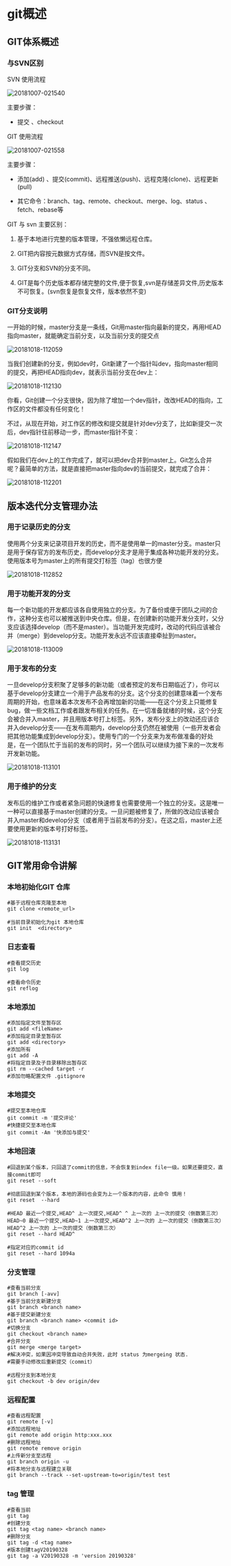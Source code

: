 # git概述

## GIT体系概述

### 与SVN区别

SVN 使用流程

![20181007-021540](../../images/20181007-021540.png)

主要步骤：

- 提交 、checkout

GIT 使用流程

![20181007-021558](../../images/20181007-021558.png)

主要步骤：

- 添加(add) 、提交(commit)、远程推送(push)、远程克隆(clone)、远程更新(pull)

- 其它命令：branch、tag、remote、checkout、merge、log、status 、fetch、rebase等

GIT 与 svn 主要区别：

1. 基于本地进行完整的版本管理，不强依懒远程仓库。

2. GIT把内容按元数据方式存储，而SVN是按文件。

3. GIT分支和SVN的分支不同。

4. GIT是每个历史版本都存储完整的文件,便于恢复,svn是存储差异文件,历史版本不可恢复。(svn恢复是恢复文件，版本依然不变)

### GIT分支说明

一开始的时候，master分支是一条线，Git用master指向最新的提交，再用HEAD指向master，就能确定当前分支，以及当前分支的提交点

![20181018-112059](../../images/20181018-112059.png)

当我们创建新的分支，例如dev时，Git新建了一个指针叫dev，指向master相同的提交，再把HEAD指向dev，就表示当前分支在dev上：

![20181018-112130](../../images/20181018-112130.png)

你看，Git创建一个分支很快，因为除了增加一个dev指针，改改HEAD的指向，工作区的文件都没有任何变化！

不过，从现在开始，对工作区的修改和提交就是针对dev分支了，比如新提交一次后，dev指针往前移动一步，而master指针不变：

![20181018-112147](../../images/20181018-112147.png)

假如我们在dev上的工作完成了，就可以把dev合并到master上。Git怎么合并呢？最简单的方法，就是直接把master指向dev的当前提交，就完成了合并：

![20181018-112201](../../images/20181018-112201.png)

## 版本迭代分支管理办法

### 用于记录历史的分支

使用两个分支来记录项目开发的历史，而不是使用单一的master分支。master只是用于保存官方的发布历史，而develop分支才是用于集成各种功能开发的分支。使用版本号为master上的所有提交打标签（tag）也很方便

![20181018-112852](../../images/20181018-112852.png)

### 用于功能开发的分支

每一个新功能的开发都应该各自使用独立的分支。为了备份或便于团队之间的合作，这种分支也可以被推送到中央仓库。但是，在创建新的功能开发分支时，父分支应该选择develop（而不是master）。当功能开发完成时，改动的代码应该被合并（merge）到develop分支。功能开发永远不应该直接牵扯到master。

![20181018-113009](../../images/20181018-113009.png)

### 用于发布的分支

一旦develop分支积聚了足够多的新功能（或者预定的发布日期临近了），你可以基于develop分支建立一个用于产品发布的分支。这个分支的创建意味着一个发布周期的开始，也意味着本次发布不会再增加新的功能——在这个分支上只能修复bug，做一些文档工作或者跟发布相关的任务。在一切准备就绪的时候，这个分支会被合并入master，并且用版本号打上标签。另外，发布分支上的改动还应该合并入develop分支——在发布周期内，develop分支仍然在被使用（一些开发者会把其他功能集成到develop分支）。使用专门的一个分支来为发布做准备的好处是，在一个团队忙于当前的发布的同时，另一个团队可以继续为接下来的一次发布开发新功能。

![20181018-113101](../../images/20181018-113101.png)

### 用于维护的分支

发布后的维护工作或者紧急问题的快速修复也需要使用一个独立的分支。这是唯一一种可以直接基于master创建的分支。一旦问题被修复了，所做的改动应该被合并入master和develop分支（或者用于当前发布的分支）。在这之后，master上还要使用更新的版本号打好标签。

![20181018-113131](../../images/20181018-113131.png)

## GIT常用命令讲解

### 本地初始化GIT 仓库

```
#基于远程仓库克隆至本地
git clone <remote_url>

#当前目录初始化为git 本地仓库
git init  <directory>
```

### 日志查看

```
#查看提交历史
git log

#查看命令历史
git reflog
```

### 本地添加

```
#添加指定文件至暂存区
git add <fileName>
#添加指定目录至暂存区
git add <directory>
#添加所有
git add -A
#将指定目录及子目录移除出暂存区
git rm --cached target -r
#添加勿略配置文件 .gitignore
```

### 本地提交

```
#提交至本地仓库
git commit -m '提交评论'
#快捷提交至本地仓库
git commit -Am '快添加与提交'
```

### 本地回滚

```
#回退到某个版本，只回退了commit的信息，不会恢复到index file一级。如果还要提交，直接commit即可
git reset --soft

#彻底回退到某个版本，本地的源码也会变为上一个版本的内容，此命令 慎用！
git reset  --hard

#HEAD 最近一个提交,HEAD^ 上一次提交,HEAD^ ^ 上一次的 上一次的提交（倒数第三次） HEAD~0 最近一个提交,HEAD~1 上一次提交,HEAD^2 上一次的 上一次的提交（倒数第三次）HEAD^2 上一次的 上一次的提交（倒数第三次）
git reset --hard HEAD^

#指定对应的commit id
git reset --hard 1094a
```

### 分支管理

```
#查看当前分支
git branch [-avv]
#基于当前分支新建分支
git branch <branch name>
#基于提交新建分支
git branch <branch name> <commit id>
#切换分支
git checkout <branch name>
#合并分支
git merge <merge target>
#解决冲突，如果因冲突导致自动合并失败，此时 status 为mergeing 状态.
#需要手动修改后重新提交（commit）

#远程分支到本地分支
git checkout -b dev origin/dev
```

### 远程配置

```
#查看远程配置 
git remote [-v]
#添加远程地址
git remote add origin http:xxx.xxx
#删除远程地址
git remote remove origin 
#上传新分支至远程
git branch origin -u 
#将本地分支与远程建立关联
git branch --track --set-upstream-to=origin/test test
```

### tag 管理


```
#查看当前
git tag
#创建分支
git tag <tag name> <branch name>
#删除分支
git tag -d <tag name>
#版本创建tagV20190328
git tag -a V20190328 -m 'version 20190328'
```